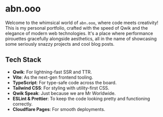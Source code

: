 # abn.ooo

Welcome to the whimsical world of `abn.ooo`, where code meets creativity! This is my personal portfolio, crafted with the speed of Qwik and the elegance of modern web technologies. It's a place where performance pirouettes gracefully alongside aesthetics, all in the name of showcasing some seriously snazzy projects and cool blog posts.

## Tech Stack

- **Qwik**: For lightning-fast SSR and TTR.
- **Vite**: As the next-gen frontend tooling.
- **TypeScript**: For type-safe code across the board.
- **Tailwind CSS**: For styling with utility-first CSS.
- **Qwik Speak**: Just because we are Mr Worldwide.
- **ESLint & Prettier**: To keep the code looking pretty and functioning correctly.
- **Cloudflare Pages**: For smooth deployments.
